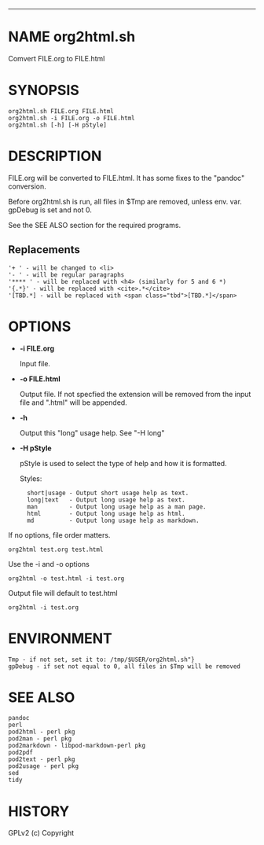 <div>
    <hr/>
</div>

# NAME org2html.sh

Comvert FILE.org to FILE.html

# SYNOPSIS

    org2html.sh FILE.org FILE.html
    org2html.sh -i FILE.org -o FILE.html
    org2html.sh [-h] [-H pStyle]

# DESCRIPTION

FILE.org will be converted to FILE.html. It has some fixes to the
"pandoc" conversion.

Before org2html.sh is run, all files in $Tmp are removed, unless
env. var. gpDebug is set and not 0.

See the SEE ALSO section for the required programs.

## Replacements

    '+ ' - will be changed to <li>
    '- ' - will be regular paragraphs
    '**** ' - will be replaced with <h4> (similarly for 5 and 6 *)
    '{.*}' - will be replaced with <cite>.*</cite>
    '[TBD.*] - will be replaced with <span class="tbd">[TBD.*]</span>

# OPTIONS

- **-i FILE.org**

    Input file.

- **-o FILE.html**

    Output file. If not specfied the extension will be removed from the
    input file and ".html" will be appended.

- **-h**

    Output this "long" usage help. See "-H long"

- **-H pStyle**

    pStyle is used to select the type of help and how it is formatted.

    Styles:

        short|usage - Output short usage help as text.
        long|text   - Output long usage help as text.
        man         - Output long usage help as a man page.
        html        - Output long usage help as html.
        md          - Output long usage help as markdown.

If no options, file order matters.

    org2html test.org test.html

Use the -i and -o options

    org2html -o test.html -i test.org

Output file will default to test.html

    org2html -i test.org

# ENVIRONMENT

    Tmp - if not set, set it to: /tmp/$USER/org2html.sh"}
    gpDebug - if set not equal to 0, all files in $Tmp will be removed

# SEE ALSO

    pandoc
    perl
    pod2html - perl pkg
    pod2man - perl pkg
    pod2markdown - libpod-markdown-perl pkg
    pod2pdf
    pod2text - perl pkg
    pod2usage - perl pkg
    sed
    tidy

# HISTORY

GPLv2 (c) Copyright
